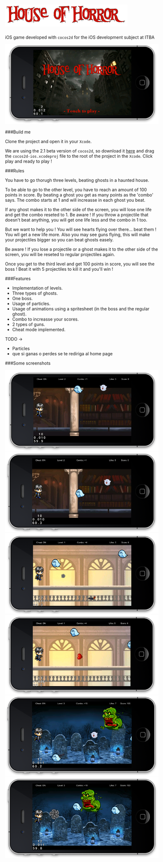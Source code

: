 ![alt text](/Coco2DSimpleGame/houseOfHorror.png "House of Horror")
=======================

iOS game developed with `cocos2d` for the iOS development subject at ITBA

![alt text](/Coco2DSimpleGame/Resources/screenshots/screenshot1.png "screen1")

###Build me

Clone the project and open it in your `Xcode`.

We are using the 2.1 beta version of `cocos2d`, so download it [here](http://www.cocos2d-iphone.org/cocos2d-iphone-v2-1-beta-released/) and drag the `cocos2d-ios.xcodeproj` file to the root of the project in the `Xcode`.
Click play and ready to play !

###Rules

You have to go thorugh three levels, beating ghosts in a haunted house.

To be able to go to the other level, you have to reach an amount of 100 points in score. By beating a ghost you get as many points as the 'combo' says.
The combo starts at 1 and will increasse in each ghost you beat.

If any ghost makes it to the other side of the screen, you will lose one life and get the combo reseted to 1. Be aware ! If you throw a projectile that doesn't beat anything, you will get one life less and the combo in 1 too.

But we want to help you ! You will see hearts flying over there... beat them ! You wll get a new life more. Also you may see guns flying, this will make your projectiles bigger so you can beat ghosts easely.

Be aware ! If you lose a projectile or a ghost makes it to the other side of the screen, you will be reseted to regular projectiles again.

Once you get to the third level and get 100 points in score, you will see the boss ! Beat it with 5 projectiles to kill it and you'll win !

###Features

* Implementation of levels.
* Three types of ghosts.
* One boss.
* Usage of particles.
* Usage of animations using a spritesheet (in the boss and the regular ghost).
* Combo to increasse your scores.
* 2 types of guns.
* Cheat mode implemented.

TODO ->
* Particles
* que si ganas o perdes se te rediriga al home page

###Some screenshots

![alt text](/Coco2DSimpleGame/Resources/screenshots/screenshot2.png "screen2")
![alt text](/Coco2DSimpleGame/Resources/screenshots/screenshot3.png "screen3")
![alt text](/Coco2DSimpleGame/Resources/screenshots/screenshot4.png "screen4")
![alt text](/Coco2DSimpleGame/Resources/screenshots/screenshot5.png "screen5")
![alt text](/Coco2DSimpleGame/Resources/screenshots/screenshot6.png "screen6")
![alt text](/Coco2DSimpleGame/Resources/screenshots/screenshot7.png "screen7")

